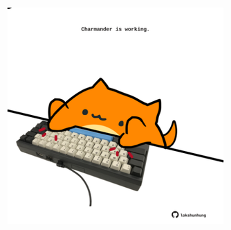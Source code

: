 <!-- built at 07/07/2024, 22:00:43 UTC -->
<p align="center">
  <img width="500" height="500" src="./ReadmeImage.svg">
</p>
